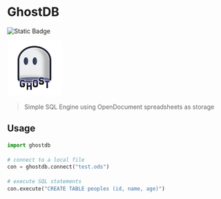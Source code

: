 # GhostDB

![Static Badge](https://img.shields.io/badge/lang-python-blue)

![GhostDB](assets/GhostDB.png)

> Simple SQL Engine using OpenDocument spreadsheets as storage

## Usage

```python
import ghostdb

# connect to a local file
con = ghostdb.connect("test.ods")

# execute SQL statements
con.execute("CREATE TABLE peoples (id, name, age)")
```